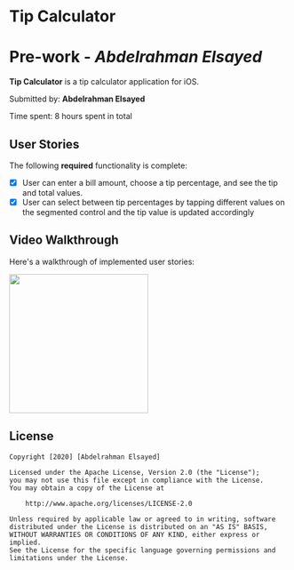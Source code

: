 # Tip Calculator
# Pre-work - *Abdelrahman Elsayed*

**Tip Calculator** is a tip calculator application for iOS.

Submitted by: **Abdelrahman Elsayed**


Time spent: 8 hours spent in total


## User Stories

The following **required** functionality is complete:

* [x] User can enter a bill amount, choose a tip percentage, and see the tip and total values.
* [x] User can select between tip percentages by tapping different values on the segmented control and the tip value is updated accordingly

## Video Walkthrough

Here's a walkthrough of implemented user stories:

<img src="https://github.com/abdel-elsayed/Tip-Calculator/blob/main/ezgif.com-gif-maker.gif" width=250><br>
 

## License

    Copyright [2020] [Abdelrahman Elsayed]

    Licensed under the Apache License, Version 2.0 (the "License");
    you may not use this file except in compliance with the License.
    You may obtain a copy of the License at

        http://www.apache.org/licenses/LICENSE-2.0

    Unless required by applicable law or agreed to in writing, software
    distributed under the License is distributed on an "AS IS" BASIS,
    WITHOUT WARRANTIES OR CONDITIONS OF ANY KIND, either express or implied.
    See the License for the specific language governing permissions and
    limitations under the License.

